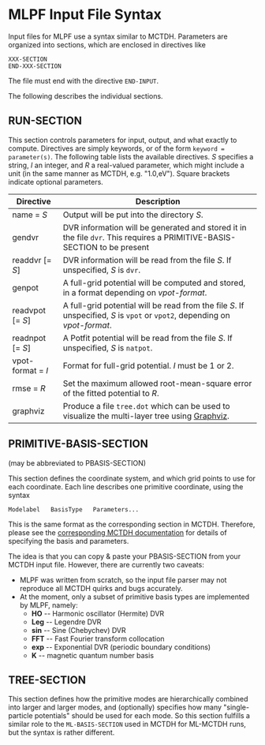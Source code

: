 MLPF Input File Syntax
======================

Input files for MLPF use a syntax similar to MCTDH.
Parameters are organized into sections, which are enclosed in directives like
```
XXX-SECTION
END-XXX-SECTION
```
The file must end with the directive `END-INPUT`.

The following describes the individual sections.


RUN-SECTION
-----------

This section controls parameters for input, output, and what exactly to compute.
Directives are simply keywords, or of the form `keyword = parameter(s)`.
The following table lists the available directives.
_S_ specifies a string, _I_ an integer, and _R_ a real-valued parameter, which might
include a unit (in the same manner as MCTDH, e.g. "1.0,eV"). Square brackets indicate
optional parameters.

| Directive         | Description                                                                                                                 |
| ----------------- | --------------------------------------------------------------------------------------------------------------------------- |
| name = _S_        | Output will be put into the directory _S_.                                                                                  |
| gendvr            | DVR information will be generated and stored it in the file `dvr`.  This requires a PRIMITIVE-BASIS-SECTION to be present   |
| readdvr [= _S_]   | DVR information will be read from the file _S_. If unspecified, _S_ is `dvr`.                                               |
| genpot            | A full-grid potential will be computed and stored, in a format depending on _vpot-format_.                                  |
| readvpot [= _S_]  | A full-grid potential will be read from the file _S_. If unspecified, _S_ is `vpot` or `vpot2`, depending on _vpot-format_. |
| readnpot [= _S_]  | A Potfit potential will be read from the file _S_. If unspecified, _S_ is `natpot`.                                         |
| vpot-format = _I_ | Format for full-grid potential. _I_ must be 1 or 2.                                                                         |
| rmse = _R_        | Set the maximum allowed root-mean-square error of the fitted potential to _R_.                                              |
| graphviz          | Produce a file `tree.dot` which can be used to visualize the multi-layer tree using [Graphviz](http://www.graphviz.org/).   |


PRIMITIVE-BASIS-SECTION
-----------------------
(may be abbreviated to PBASIS-SECTION)

This section defines the coordinate system, and which grid points to use for each coordinate.
Each line describes one primitive coordinate, using the syntax

    Modelabel   BasisType   Parameters...

This is the same format as the corresponding section in MCTDH.  Therefore, please see the
[corresponding MCTDH documentation](http://www.pci.uni-heidelberg.de/tc/usr/mctdh/doc/mctdh/input_docu.html#pbasiskey)
for details of specifying the basis and parameters.

The idea is that you can copy & paste your PBASIS-SECTION from your MCTDH input file.
However, there are currently two caveats:

* MLPF was written from scratch, so the input file parser may not reproduce all MCTDH quirks and bugs accurately.
* At the moment, only a subset of primitive basis types are implemented by MLPF, namely:
    * **HO** -- Harmonic oscillator (Hermite) DVR
    * **Leg** -- Legendre DVR
    * **sin** -- Sine (Chebychev) DVR
    * **FFT** -- Fast Fourier transform collocation
    * **exp** -- Exponential DVR (periodic boundary conditions)
    * **K** -- magnetic quantum number basis


TREE-SECTION
------------

This section defines how the primitive modes are hierarchically combined
into larger and larger modes, and (optionally) specifies how many "single-particle potentials"
should be used for each mode.  So this section fulfills a similar role to the
`ML-BASIS-SECTION` used in MCTDH for ML-MCTDH runs, but the syntax is rather different.

